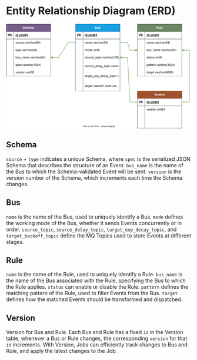 # Entity Relationship Diagram (ERD)

<p style="text-align: center;">
  <img src="img/eb-erd.svg" alt="eb-erd.svg" />
</p>

## Schema

`source` + `type` indicates a unique Schema, 
where `spec` is the serialized JSON Schema that describes the structure of an Event.
`bus_name` is the name of the Bus to which the Schema-validated Event will be sent.
`version` is the version number of the Schema, which increments each time the Schema changes.

## Bus

`name` is the name of the Bus, used to uniquely identify a Bus.
`mode` defines the working mode of the Bus, whether it sends Events concurrently or in order.
`source_topic`, `source_delay_topic`, `target_exp_decay_topic`, and `target_backoff_topic`
define the MQ Topics used to store Events at different stages.

## Rule

`name` is the name of the Rule, used to uniquely identify a Rule.
`bus_name` is the name of the Bus associated with the Rule, specifying the Bus to which the Rule applies.
`status` can enable or disable the Rule.
`pattern` defines the matching pattern of the Rule, used to filter Events from the Bus.
`target` defines how the matched Events should be transformed and dispatched.

## Version

Version for Bus and Rule. Each Bus and Rule has a fixed `id` in the Version table,
whenever a Bus or Rule changes, the corresponding `version` for that `id` increments.
With Version, Jobs can efficiently track changes to Bus and Rule, and apply the latest changes to the Job.
